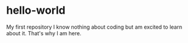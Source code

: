 # hello-world
My first repository
I know nothing about coding but am excited to learn about it.
That's why I am here.
